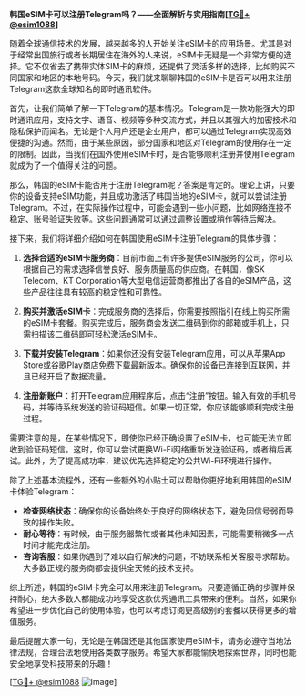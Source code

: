 **韩国eSIM卡可以注册Telegram吗？——全面解析与实用指南[[TG💪+ @esim1088](https://t.me/s/esim1088)]**

随着全球通信技术的发展，越来越多的人开始关注eSIM卡的应用场景。尤其是对于经常出国旅行或者长期居住在海外的人来说，eSIM卡无疑是一个非常方便的选择。它不仅省去了携带实体SIM卡的麻烦，还提供了灵活多样的选择，比如购买不同国家和地区的本地号码。今天，我们就来聊聊韩国的eSIM卡是否可以用来注册Telegram这款全球知名的即时通讯软件。

首先，让我们简单了解一下Telegram的基本情况。Telegram是一款功能强大的即时通讯应用，支持文字、语音、视频等多种交流方式，并且以其强大的加密技术和隐私保护而闻名。无论是个人用户还是企业用户，都可以通过Telegram实现高效便捷的沟通。然而，由于某些原因，部分国家和地区对Telegram的使用存在一定的限制。因此，当我们在国外使用eSIM卡时，是否能够顺利注册并使用Telegram就成为了一个值得关注的问题。

那么，韩国的eSIM卡能否用于注册Telegram呢？答案是肯定的。理论上讲，只要你的设备支持eSIM功能，并且成功激活了韩国当地的eSIM卡，就可以尝试注册Telegram。不过，在实际操作过程中，可能会遇到一些小问题，比如网络连接不稳定、账号验证失败等。这些问题通常可以通过调整设置或稍作等待后解决。

接下来，我们将详细介绍如何在韩国使用eSIM卡注册Telegram的具体步骤：

1. **选择合适的eSIM卡服务商**：目前市面上有许多提供eSIM服务的公司，你可以根据自己的需求选择信誉良好、服务质量高的供应商。在韩国，像SK Telecom、KT Corporation等大型电信运营商都推出了各自的eSIM产品，这些产品往往具有较高的稳定性和可靠性。

2. **购买并激活eSIM卡**：完成服务商的选择后，你需要按照指引在线上购买所需的eSIM卡套餐。购买完成后，服务商会发送二维码到你的邮箱或手机上，只需扫描该二维码即可轻松激活eSIM卡。

3. **下载并安装Telegram**：如果你还没有安装Telegram应用，可以从苹果App Store或谷歌Play商店免费下载最新版本。确保你的设备已连接到互联网，并且已经开启了数据流量。

4. **注册新账户**：打开Telegram应用程序后，点击“注册”按钮。输入有效的手机号码，并等待系统发送的验证码短信。如果一切正常，你应该能够顺利完成注册过程。

需要注意的是，在某些情况下，即使你已经正确设置了eSIM卡，也可能无法立即收到验证码短信。这时，你可以尝试更换Wi-Fi网络重新发送验证码，或者稍后再试。此外，为了提高成功率，建议优先选择稳定的公共Wi-Fi环境进行操作。

除了上述基本流程外，还有一些额外的小贴士可以帮助你更好地利用韩国的eSIM卡体验Telegram：

- **检查网络状态**：确保你的设备始终处于良好的网络状态下，避免因信号弱而导致的操作失败。
- **耐心等待**：有时候，由于服务器繁忙或者其他未知因素，可能需要稍微多一点时间才能完成注册。
- **咨询客服**：如果你遇到了难以自行解决的问题，不妨联系相关客服寻求帮助。大多数正规的服务商都会提供全天候的技术支持。

综上所述，韩国的eSIM卡完全可以用来注册Telegram。只要遵循正确的步骤并保持耐心，绝大多数人都能成功地享受这款优秀通讯工具带来的便利。当然，如果你希望进一步优化自己的使用体验，也可以考虑订阅更高级别的套餐以获得更多的增值服务。

最后提醒大家一句，无论是在韩国还是其他国家使用eSIM卡，请务必遵守当地法律法规，合理合法地使用各类数字服务。希望大家都能愉快地探索世界，同时也能安全地享受科技带来的乐趣！

[[TG💪+ @esim1088](https://t.me/s/esim1088) ![Image](https://i.postimg.cc/4NQfJmqS/Snipaste-2025-05-13-00-14-12.png)]